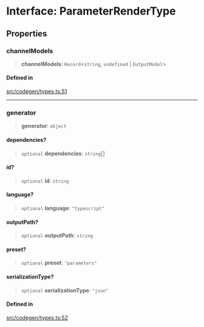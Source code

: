 # Interface: ParameterRenderType

## Properties

### channelModels

> **channelModels**: `Record`\<`string`, `undefined` \| `OutputModel`\>

#### Defined in

[src/codegen/types.ts:51](https://github.com/the-codegen-project/cli/blob/fb2e06aa486fbabbf4d0491440fd86ae2bc7f2f8/src/codegen/types.ts#L51)

***

### generator

> **generator**: `object`

#### dependencies?

> `optional` **dependencies**: `string`[]

#### id?

> `optional` **id**: `string`

#### language?

> `optional` **language**: `"typescript"`

#### outputPath?

> `optional` **outputPath**: `string`

#### preset?

> `optional` **preset**: `"parameters"`

#### serializationType?

> `optional` **serializationType**: `"json"`

#### Defined in

[src/codegen/types.ts:52](https://github.com/the-codegen-project/cli/blob/fb2e06aa486fbabbf4d0491440fd86ae2bc7f2f8/src/codegen/types.ts#L52)
